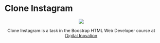 # Clone Instagram

<p align="center"><img src="https://i.ibb.co/fX2sbX3/insta-removebg-preview.png"/></p>

<p align="center">
  Clone Instagram is a task in the Boostrap HTML Web Developer course at 
  <br>
  <a href='https://web.digitalinnovation.one/'>Digital Inovation</a>
  </p>
